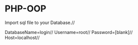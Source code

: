 # PHP-OOP
Import sql file to your Database.//


DatabaseName=login//
Username=root//
Password=[blank]//
Host=localhost//
